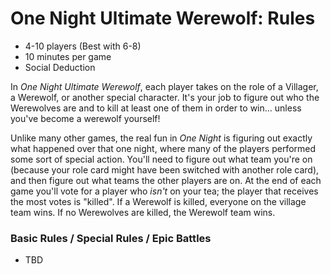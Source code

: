 # One Night Ultimate Werewolf: Rules

- 4-10 players (Best with 6-8)
- 10 minutes per game
- Social Deduction

In *One Night Ultimate Werewolf*, each player takes on the role of a Villager, a Werewolf, or another special character.
It's your job to figure out who the Werewolves are and to kill at least one of them in order to win... unless you've become a werewolf yourself!

Unlike many other games, the real fun in *One Night* is figuring out exactly what happened over that one night, where many of the players
performed some sort of special action.
You'll need to figure out what team you're on (because your role card might have been switched with another role card),
and then figure out what teams the other players are on.
At the end of each game you'll vote for a player who *isn't* on your tea; the player that receives the most votes is "killed".
If a Werewolf is killed, everyone on the village team wins. 
If no Werewolves are killed, the Werewolf team wins.

### Basic Rules / Special Rules / Epic Battles

- TBD
